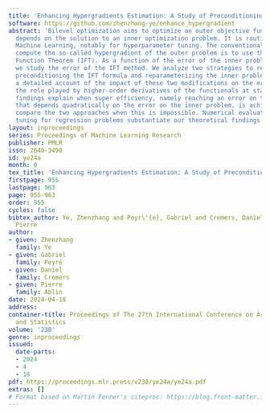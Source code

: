 ```yaml
---
title: 'Enhancing Hypergradients Estimation: A Study of Preconditioning and Reparameterization'
software: https://github.com/zhenzhang-ye/enhance_hypergradient
abstract: 'Bilevel optimization aims to optimize an outer objective function that
  depends on the solution to an inner optimization problem. It is routinely used in
  Machine Learning, notably for hyperparameter tuning. The conventional method to
  compute the so-called hypergradient of the outer problem is to use the Implicit
  Function Theorem (IFT). As a function of the error of the inner problem resolution,
  we study the error of the IFT method. We analyze two strategies to reduce this error:
  preconditioning the IFT formula and reparameterizing the inner problem. We give
  a detailed account of the impact of these two modifications on the error, highlighting
  the role played by higher-order derivatives of the functionals at stake. Our theoretical
  findings explain when super efficiency, namely reaching an error on the hypergradient
  that depends quadratically on the error on the inner problem, is achievable and
  compare the two approaches when this is impossible. Numerical evaluations on hyperparameter
  tuning for regression problems substantiate our theoretical findings.'
layout: inproceedings
series: Proceedings of Machine Learning Research
publisher: PMLR
issn: 2640-3498
id: ye24a
month: 0
tex_title: 'Enhancing Hypergradients Estimation: A Study of Preconditioning and Reparameterization'
firstpage: 955
lastpage: 963
page: 955-963
order: 955
cycles: false
bibtex_author: Ye, Zhenzhang and Peyr\'{e}, Gabriel and Cremers, Daniel and Ablin,
  Pierre
author:
- given: Zhenzhang
  family: Ye
- given: Gabriel
  family: Peyré
- given: Daniel
  family: Cremers
- given: Pierre
  family: Ablin
date: 2024-04-18
address:
container-title: Proceedings of The 27th International Conference on Artificial Intelligence
  and Statistics
volume: '238'
genre: inproceedings
issued:
  date-parts:
  - 2024
  - 4
  - 18
pdf: https://proceedings.mlr.press/v238/ye24a/ye24a.pdf
extras: []
# Format based on Martin Fenner's citeproc: https://blog.front-matter.io/posts/citeproc-yaml-for-bibliographies/
---
```

